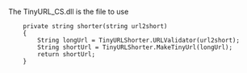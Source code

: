 The TinyURL_CS.dll is the file to use


        private string shorter(string url2short)
        {
            String longUrl = TinyURLShorter.URLValidator(url2short);
            String shortUrl = TinyURLShorter.MakeTinyUrl(longUrl);
            return shortUrl;
        }

